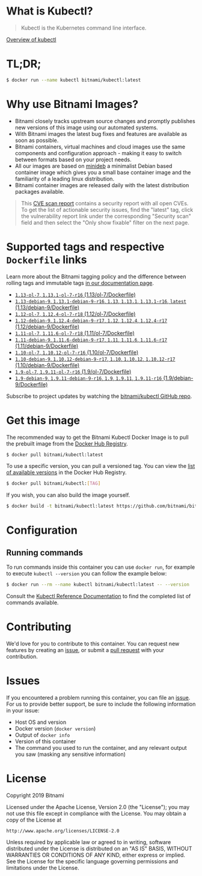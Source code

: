 
# What is Kubectl?

> Kubectl is the Kubernetes command line interface.

[Overview of kubectl](https://kubernetes.io/docs/reference/kubectl/overview/)

# TL;DR;

```bash
$ docker run --name kubectl bitnami/kubectl:latest
```

# Why use Bitnami Images?

* Bitnami closely tracks upstream source changes and promptly publishes new versions of this image using our automated systems.
* With Bitnami images the latest bug fixes and features are available as soon as possible.
* Bitnami containers, virtual machines and cloud images use the same components and configuration approach - making it easy to switch between formats based on your project needs.
* All our images are based on [minideb](https://github.com/bitnami/minideb) a minimalist Debian based container image which gives you a small base container image and the familiarity of a leading linux distribution.
* Bitnami container images are released daily with the latest distribution packages available.


> This [CVE scan report](https://quay.io/repository/bitnami/kubectl?tab=tags) contains a security report with all open CVEs. To get the list of actionable security issues, find the "latest" tag, click the vulnerability report link under the corresponding "Security scan" field and then select the "Only show fixable" filter on the next page.

# Supported tags and respective `Dockerfile` links

Learn more about the Bitnami tagging policy and the difference between rolling tags and immutable tags [in our documentation page](https://docs.bitnami.com/containers/how-to/understand-rolling-tags-containers/).


* [`1.13-ol-7`, `1.13.1-ol-7-r16` (1.13/ol-7/Dockerfile)](https://github.com/bitnami/bitnami-docker-kubectl/blob/1.13.1-ol-7-r16/1.13/ol-7/Dockerfile)
* [`1.13-debian-9`, `1.13.1-debian-9-r16`, `1.13`, `1.13.1`, `1.13.1-r16`, `latest` (1.13/debian-9/Dockerfile)](https://github.com/bitnami/bitnami-docker-kubectl/blob/1.13.1-debian-9-r16/1.13/debian-9/Dockerfile)
* [`1.12-ol-7`, `1.12.4-ol-7-r18` (1.12/ol-7/Dockerfile)](https://github.com/bitnami/bitnami-docker-kubectl/blob/1.12.4-ol-7-r18/1.12/ol-7/Dockerfile)
* [`1.12-debian-9`, `1.12.4-debian-9-r17`, `1.12`, `1.12.4`, `1.12.4-r17` (1.12/debian-9/Dockerfile)](https://github.com/bitnami/bitnami-docker-kubectl/blob/1.12.4-debian-9-r17/1.12/debian-9/Dockerfile)
* [`1.11-ol-7`, `1.11.6-ol-7-r18` (1.11/ol-7/Dockerfile)](https://github.com/bitnami/bitnami-docker-kubectl/blob/1.11.6-ol-7-r18/1.11/ol-7/Dockerfile)
* [`1.11-debian-9`, `1.11.6-debian-9-r17`, `1.11`, `1.11.6`, `1.11.6-r17` (1.11/debian-9/Dockerfile)](https://github.com/bitnami/bitnami-docker-kubectl/blob/1.11.6-debian-9-r17/1.11/debian-9/Dockerfile)
* [`1.10-ol-7`, `1.10.12-ol-7-r16` (1.10/ol-7/Dockerfile)](https://github.com/bitnami/bitnami-docker-kubectl/blob/1.10.12-ol-7-r16/1.10/ol-7/Dockerfile)
* [`1.10-debian-9`, `1.10.12-debian-9-r17`, `1.10`, `1.10.12`, `1.10.12-r17` (1.10/debian-9/Dockerfile)](https://github.com/bitnami/bitnami-docker-kubectl/blob/1.10.12-debian-9-r17/1.10/debian-9/Dockerfile)
* [`1.9-ol-7`, `1.9.11-ol-7-r16` (1.9/ol-7/Dockerfile)](https://github.com/bitnami/bitnami-docker-kubectl/blob/1.9.11-ol-7-r16/1.9/ol-7/Dockerfile)
* [`1.9-debian-9`, `1.9.11-debian-9-r16`, `1.9`, `1.9.11`, `1.9.11-r16` (1.9/debian-9/Dockerfile)](https://github.com/bitnami/bitnami-docker-kubectl/blob/1.9.11-debian-9-r16/1.9/debian-9/Dockerfile)

Subscribe to project updates by watching the [bitnami/kubectl GitHub repo](https://github.com/bitnami/bitnami-docker-kubectl).

# Get this image

The recommended way to get the Bitnami Kubectl Docker Image is to pull the prebuilt image from the [Docker Hub Registry](https://hub.docker.com/r/bitnami/kubectl).

```bash
$ docker pull bitnami/kubectl:latest
```

To use a specific version, you can pull a versioned tag. You can view the [list of available versions](https://hub.docker.com/r/bitnami/kubectl/tags/) in the Docker Hub Registry.

```bash
$ docker pull bitnami/kubectl:[TAG]
```

If you wish, you can also build the image yourself.

```bash
$ docker build -t bitnami/kubectl:latest https://github.com/bitnami/bitnami-docker-kubectl.git
```

# Configuration

## Running commands

To run commands inside this container you can use `docker run`, for example to execute `kubectl --version` you can follow the example below:

```bash
$ docker run --rm --name kubectl bitnami/kubectl:latest -- --version
```

Consult the [Kubectl Reference Documentation](https://kubernetes.io/docs/reference/generated/kubectl/kubectl-commands) to find the completed list of commands available.

# Contributing

We'd love for you to contribute to this container. You can request new features by creating an [issue](https://github.com/bitnami/bitnami-docker-kubectl/issues), or submit a [pull request](https://github.com/bitnami/bitnami-docker-kubectl/pulls) with your contribution.

# Issues

If you encountered a problem running this container, you can file an [issue](https://github.com/bitnami/bitnami-docker-kubectl/issues). For us to provide better support, be sure to include the following information in your issue:

- Host OS and version
- Docker version (`docker version`)
- Output of `docker info`
- Version of this container
- The command you used to run the container, and any relevant output you saw (masking any sensitive information)

# License

Copyright 2019 Bitnami

Licensed under the Apache License, Version 2.0 (the "License");
you may not use this file except in compliance with the License.
You may obtain a copy of the License at

    http://www.apache.org/licenses/LICENSE-2.0

Unless required by applicable law or agreed to in writing, software
distributed under the License is distributed on an "AS IS" BASIS,
WITHOUT WARRANTIES OR CONDITIONS OF ANY KIND, either express or implied.
See the License for the specific language governing permissions and
limitations under the License.
